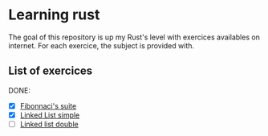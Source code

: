 # Learning rust

The goal of this repository is up my Rust's level with exercices availables on internet.
For each exercice, the subject is provided with.

## List of exercices

DONE:

- [x] [Fibonnaci's suite](https://github.com/zuygui/learning_rust/tree/LEVEL-1-Fibonacci-suite)
- [x] [Linked List simple](https://github.com/zuygui/learning_rust/tree/LEVEL-2-Linked-list-simple)
- [ ] [Linked list double](https://github.com/zuygui/learning_rust/tree/LEVEL-2-Linked-list-double)
